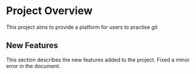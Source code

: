 # Project Overview

This project aims to provide a platform for users to practise git
## New Features
This section describes the new features added to the project.
Fixed a minor error in the document.
